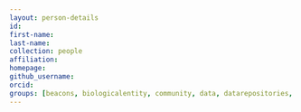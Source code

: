 ```yaml
---
layout: person-details
id:
first-name:
last-name:
collection: people
affiliation: 
homepage:
github_username:
orcid:
groups: [beacons, biologicalentity, community, data, datarepositories, event, organisation, person, phenotypes, proteinannotations, samples, standards, tool, trainingmaterial, validation]
---
```

